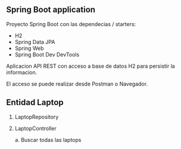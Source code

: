 ## Spring Boot application

Proyecto Spring Boot con las dependecias / starters:
* H2
* Spring Data JPA
* Spring Web
* Spring Boot Dev DevTools

Aplicacion API REST con acceso a base de datos H2 para persistir la informacion.

El acceso se puede realizar desde Postman o Navegador.

## Entidad Laptop

1. LaptopRepository
2. LaptopController

   a. Buscar todas las laptops